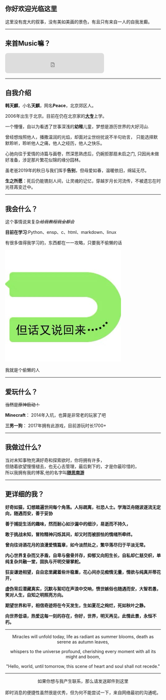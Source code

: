 ## 你好欢迎光临这里
这里没有庞大的叙事，没有美如美画的景色，有且只有来自一人的自我发癫。

---
## 来首Music嘛？

<iframe style="border-radius:8px" src="https://i.y.qq.com/n2/m/outchain/player/index.html?songid=342193769&songtype=0" width="320" height="65" frameBorder="0" allowfullscreen="" allow="autoplay; clipboard-write; encrypted-media; fullscreen; picture-in-picture" loading="lazy"></iframe>

---

## 自我介绍

**韩天麒**，小名**天麒**，网名**Peace**，北京郊区人。

2006年出生于北京。目前在仍在北京家的[**大专**](https://www.bitc.edu.cn)上学。

一个懵懂，自以为看透了世事深浅的**幼稚**儿童，梦想是游历世界的大好河山.

曾经想烛照他人，播撒温润的光焰，却面对尘世纷扰说不半句劝言，
只能选择默默聆听，聆听他人之痛，他人之经历，他人之快乐。

心驰向往于爱情的诗篇与画卷，然深思熟虑后，仍婉拒那扇未启之门,
只因尚未做好准备，涉足那片繁花似锦的缘分园林。

虽老爸2019年的秋日与我们挥手**告别**，但母爱如春，温暖依旧，绵延无尽。

**生之所愿**：死后仍能镌刻人间，让灵魂的记忆，穿越岁月长河流传，不被遗忘在时光荏苒变迁中。

---
## 我会什么？
这个事情说来复杂<s>*给我教程我全都会*</s>

**目前在学习**:Python、ensp、c、html、markdown、linux

有很多值得我学习的，东西都在一一攻略，只要我不偷懒的话

![](/assets/images/huayoushuohuilai.jpg)

我就是个偷懒的人

---
## 爱玩什么？
<s>当然是原神启动！</s>

**Minecraft**： 2014年入坑，也算是非常老的玩家了吧

**三男一狗**： 2017年拥有此游戏，目前游玩时长1700+

---
## 我做过什么?
当对未知事物充满好奇和探索欲时，你将拥有许多，<br>
但随着欲望慢慢褪去，也无心去管理，最后剩下的，才是你最珍惜的，<br>
所以我拥有我的博客,他的名字叫[**随思南游**](https://www.ssnur.com)

---
## 更详细的我？

**好奇如猫，幻想踏遍世间每个角落。人际疏离，社恐人士。学海泛舟随波逐流无定向，随遇而安，善于妥协**

**善于捕捉生活的趣味，然而耐心如沙漏中的细沙，易逝而不持久，**

**敢于挑战未知，冒险精神闪烁其间，却又时而被胆怯的情绪所牵绊。**

**曾向往诗酒花月的浪漫爱情篇章，如今淡然处之，繁华落尽归于平淡无常。**

**内心世界复杂而又矛盾，自卑与傲骨并存，抑郁又向阳生长，自私却仁慈交织，单纯复杂共融一堂，固执与开明交替掌舵。**

**狂妄谦逊相望，自自恋里藏着些许稳重，花心间亦见痴情无量，情欲与纯真并蒂花开，**

**虚伪背后潜藏真实，沉默与絮叨在声浪中交响，愤世嫉俗也随遇而安，大智若愚，笑对人生，自知之明照亮方向。**

**期望世界和平，相信奇迹将在今天发生，生如夏花之绚烂，死如秋叶之静。**

**向世界低语，热爱这每一刻的存在，你好，世界，明天再见，此情此景，永恒不朽。**

---
<center>Miracles will unfold today, life as radiant as summer blooms, death as serene as autumn leaves,

whispers to the universe profound, cherishing every moment with all its might and boom,

"Hello, world, until tomorrow, this scene of heart and soul shall not recede."</center>

---
<center>如果你想与我产生联系，那么请发送邮件到<a src="mailto:i@hantianqi.net">这里</a></center><br>
<center>即时消息的便捷性虽然很是优秀，但为何不能尝试一下，来自网络最初的沟通呢。</center>
